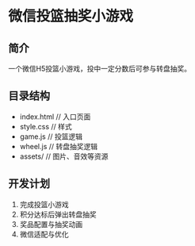 # 微信投篮抽奖小游戏

## 简介
一个微信H5投篮小游戏，投中一定分数后可参与转盘抽奖。

## 目录结构
- index.html      // 入口页面
- style.css       // 样式
- game.js         // 投篮逻辑
- wheel.js        // 转盘抽奖逻辑
- assets/         // 图片、音效等资源

## 开发计划
1. 完成投篮小游戏
2. 积分达标后弹出转盘抽奖
3. 奖品配置与抽奖动画
4. 微信适配与优化